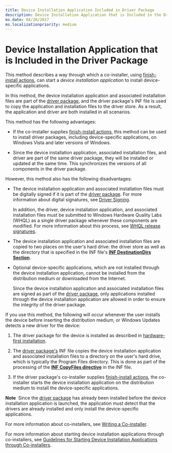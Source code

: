 ```yaml
---
title: Device Installation Application Included in Driver Package
description: Device Installation Application that is Included in the Driver Package
ms.date: 04/20/2017
ms.localizationpriority: medium
---
```


# Device Installation Application that is Included in the Driver Package


This method describes a way through which a co-installer, using [finish-install actions](finish-install-actions--windows-vista-and-later-.md), can start a *device installation application* to install device-specific applications.

In this method, the device installation application and associated installation files are part of the [driver package](driver-packages.md), and the driver package's INF file is used to copy the application and installation files to the driver store. As a result, the application and driver are both installed in all scenarios.

This method has the following advantages:

-   If the co-installer supplies [finish-install actions](finish-install-actions--windows-vista-and-later-.md), this method can be used to install driver packages, including device-specific applications, on Windows Vista and later versions of Windows.

-   Since the device installation application, associated installation files, and driver are part of the same driver package, they will be installed or updated at the same time. This synchronizes the versions of all components in the driver package.

However, this method also has the following disadvantages:

-   The device installation application and associated installation files must be digitally signed if it is part of the [driver package](driver-packages.md). For more information about digital signatures, see [Driver Signing](driver-signing.md).

    In addition, the driver, device installation application, and associated installation files must be submitted to Windows Hardware Quality Labs (WHQL) as a single driver package whenever these components are modified. For more information about this process, see [WHQL release signatures](whql-release-signature.md).

-   The device installation application and associated installation files are copied to two places on the user's hard drive: the driver store as well as the directory that is specified in the INF file's [**INF DestinationDirs Section**](inf-destinationdirs-section.md).

-   Optional device-specific applications, which are not installed through the device installation application, cannot be installed from the distribution medium or downloaded from the Internet.

    Since the device installation application and associated installation files are signed as part of the [driver package](driver-packages.md), only applications installed through the device installation application are allowed in order to ensure the integrity of the driver package.

If you use this method, the following will occur whenever the user installs the device before inserting the distribution medium, or Windows Updates detects a new driver for the device:

1.  The driver package for the device is installed as described in [hardware-first installation](hardware-first-installation.md).

2.  The [driver package's](driver-packages.md) INF file copies the device installation application and associated installation files to a directory on the user's hard drive, which is typically the Program Files directory. This is done as part of the processing of the [**INF CopyFiles directive**](inf-copyfiles-directive.md) in the INF file.

3.  If the driver package's co-installer supplies [finish-install actions](finish-install-actions--windows-vista-and-later-.md), the co-installer starts the device installation application on the distribution medium to install the device-specific applications.

**Note**  Since the [driver package](driver-packages.md) has already been installed before the device installation application is launched, the application must detect that the drivers are already installed and only install the device-specific applications.

 

For more information about co-installers, see [Writing a Co-installer](writing-a-co-installer.md).

For more information about starting device installation applications through co-installers, see [Guidelines for Starting Device Installation Applications through Co-installers](guidelines-for-starting-device-installation-applications-through-co-in.md).

 

 





